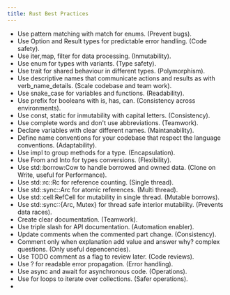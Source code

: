```yaml
---
title: Rust Best Practices
---
```


* Use pattern matching with match for enums. (Prevent bugs).
* Use Option and Result types for predictable error handling. (Code safety).
* Use iter,map, filter for data processing. (Inmutability).
* Use enum for types with variants. (Type safety).
* Use trait for shared behaviour in different types. (Polymorphism).
* Use descriptive names that communicate actions and results as with verb_name_details. (Scale codebase and team work).
* Use snake_case for variables and functions. (Readability).
* Use prefix for booleans with is, has, can. (Consistency across environments).
* Use const, static for inmutability with capital letters. (Consistency).
* Use complete words and don't use abbreviations. (Teamwork).
* Declare variables with clear different names. (Maintanability).
* Define name conventions for your codebase that respect the language conventions. (Adaptability).
* Use impl to group methods for a type. (Encapsulation).
* Use From and Into for types conversions. (Flexibility).
* Use std::borrow:Cow to handle borrowed and owned data. (Clone on Write, useful for Performance).
* Use std::rc::Rc for reference counting. (Single thread).
* Use std::sync::Arc for atomic references. (Multi thread).
* Use std::cell:RefCell for mutability in single thread. (Mutable borrows).
* Use std::sync::{Arc, Mutex} for thread safe interior mutability. (Prevents data races).
* Create clear documentation. (Teamwork).
* Use triple slash for API documentation. (Automation enabler).
* Update comments when the commented part change. (Consistency).
* Comment only when explanation add value and answer why? complex questions. (Only useful depencencies).
* Use TODO comment as a flag to review later. (Code reviews).
* Use ? for readable error propagation. (Error handling).
* Use async and await for asynchronous code. (Operations).
* Use for loops to iterate over collections. (Safer operations).
* 
